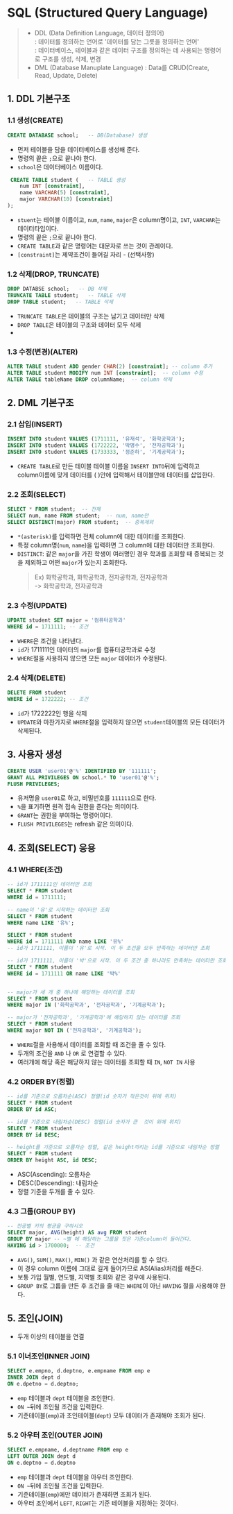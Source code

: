# SQL (Structured Query Language)
> - DDL (Data Definition Language, 데이터 정의어)   
> : 데이터를 정의하는 언어로 '데이터를 담는 그릇을 정의하는 언어'   
> : 데이터베이스, 테이블과 같은 데이터 구조를 정의하는 데 사용되는 명령어로 구조를 생성, 삭제, 변경
> - DML (Database Manuplate Language) : Data를 CRUD(Create, Read, Update, Delete)

## 1. DDL 기본구조
### 1.1 생성(CREATE)
```sql
CREATE DATABASE school;   -- DB(Database) 생성
```
- 먼저 테이블을 담을 데이터베이스를 생성해 준다.
- 명령의 끝은 `;`으로 끝나야 한다. 
- `school`은 데이터베이스 이름이다. 
```sql
 CREATE TABLE student (   -- TABLE 생성 
    num INT [constraint],
    name VARCHAR(5) [constraint],
    major VARCHAR(10) [constraint]
);
 ```
- `stuent`는 테이블 이름이고, `num`, `name`, `major`은 column명이고, `INT`, `VARCHAR`는 데이터타입이다.
- 명령의 끝은 `;`으로 끝나야 한다. 
- `CREATE TABLE`과 같은 명령어는 대문자로 쓰는 것이 관례이다. 
- `[constraint]`는 제약조건이 들어길 자리 - (선택사항)
### 1.2 삭제(DROP, TRUNCATE)
```sql
DROP DATABSE school;   -- DB 삭제
TRUNCATE TABLE student;   -- TABLE 삭제 
DROP TABLE student;   -- TABLE 삭제
```
- `TRUNCATE TABLE`은 테이블의 구조는 남기고 데이터만 삭제
- `DROP TABLE`은 테이블의 구조와 데이터 모두 삭제
- 
### 1.3 수정(변경)(ALTER)
```sql
ALTER TABLE student ADD gender CHAR(2) [constraint]; -- column 추가
ALTER TABLE student MODIFY num INT [constraint];  -- column 수정
ALTER TABLE tableName DROP columnName;  -- column 삭제
```

## 2. DML 기본구조
### 2.1 삽입(INSERT)
```sql
INSERT INTO student VALUES (1711111, '유재석', '화학공학과');
INSERT INTO student VALUES (1722222, '박명수', '전자공학과');
INSERT INTO student VALUES (1733333, '정준하', '기계공학과');
```
- `CREATE TABLE`로 만든 테이블 테이블 이름을 `INSERT INTO`뒤에 입력하고   
  column이름에 맞게 데이터를 ( )안에 입력해서 테이블안에 데이터를 삽입한다. 
### 2.2 조회(SELECT)
```sql
SELECT * FROM student;  -- 전체
SELECT num, name FROM student;  -- num, name만
SELECT DISTINCT(major) FROM student;  -- 중복제외  
```
- `*(asterisk)`를 입력하면 전체 column에 대한 데이터를 조회한다. 
- 특정 column명(`num`, `name`)을 입력하면 그 column에 대한 데이터만 조회한다.
- `DISTINCT`: 같은 `major`을 가진 학생이 여러명인 경우 학과를 조회할 때 증복되는 것을 제외하고 어떤 `major`가 있는지 조회한다.
  > Ex) 화학공학과, 화학공학과, 전자공학과, 전자공학과   
  -> 화학공학과, 전자공학과   
### 2.3 수정(UPDATE)
```sql
UPDATE student SET major = '컴퓨터공학과' 
WHERE id = 1711111; -- 조건
```
- `WHERE`은 조건을 나타낸다.
- `id`가 1711111인 데이터의 `major`를 컴퓨터공학과로 수정
- `WHERE`절을 사용하지 않으면 모든 `major` 데이터가 수정된다. 
### 2.4 삭제(DELETE)
```sql
DELETE FROM student 
WHERE id = 1722222; -- 조건
```
- `id`가 1722222인 행을 삭제
- `UPDATE`와 마찬가지로 `WHERE`절을 입력하지 않으면 `student`테이블의 모든 데이터가 삭제된다.
## 3. 사용자 생성
```sql
CREATE USER 'user01'@'%' IDENTIFIED BY '111111';
GRANT ALL PRIVILEGES ON school.* TO 'user01'@'%';
FLUSH PRIVILEGES;
```
- 유저명을 `user01`로 하고, 비밀번호를 `111111`으로 한다.
- `%`을 표기하면 원격 접속 권한을 준다는 의미이다. 
- `GRANT`는 권한을 부여하는 명령어이다. 
- `FLUSH PRIVILEGES`는 refresh 같은 의미이다.
## 4. 조회(SELECT) 응용
### 4.1 WHERE(조건)
```sql
-- id가 1711111인 데이터만 조회
SELECT * FROM student
WHERE id = 1711111;     

-- name이 '유'로 시작하는 데이터만 조회
SELECT * FROM student
WHERE name LIKE '유%';  

SELECT * FROM student
WHERE id = 1711111 AND name LIKE '유%'  
-- id가 1711111, 이름이 '유'로 시작. 이 두 조건을 모두 만족하는 데이터만 조회

-- id가 1711111, 이름이 '박'으로 시작. 이 두 조건 중 하나라도 만족하는 데이터만 조회
SELECT * FROM student
WHERE id = 1711111 OR name LIKE '박%'  


-- major가 세 개 중 하나에 해당하는 데이터를 조회
SELECT * FROM student
WHERE major IN ('화학공학과', '전자공학과', '기계공학과');

-- major가 '전자공학과', '기계공학과'에 해당하지 않는 데이터를 조회
SELECT * FROM student
WHERE major NOT IN ('전자공학과', '기계공학과');

```
- `WHERE`절을 사용해서 데이터를 조회할 때 조건을 줄 수 있다.
- 두개의 조건을 `AND` 나 `OR` 로 연결할 수 있다.
- 여러개에 해당 혹은 해당하지 않는 데이터를 조회할 때 `IN`, `NOT IN` 사용
### 4.2 ORDER BY(정렬)
```sql
-- id를 기준으로 오름차순(ASC) 정렬(id 숫자가 작은것이 위에 위치)
SELECT * FROM student
ORDER BY id ASC;

-- id를 기준으로 내림차순(DESC) 정렬(id 숫자가 큰  것이 위에 위치)
SELECT * FROM student
ORDER BY id DESC;

-- height를 기준으로 오름차순 정렬, 같은 height끼리는 id를 기준으로 내림차순 정렬
SELECT * FROM student
ORDER BY height ASC, id DESC;
```
- ASC(Ascending): 오름차순
- DESC(Descending): 내림차순
- 정렬 기준을 두개를 줄 수 있다. 
### 4.3 그룹(GROUP BY)
```sql
-- 전공별 키의 평균을 구하시오
SELECT major, AVG(height) AS avg FROM student
GROUP BY major -- ~별 에 해당하는 그룹을 짓은 기준column이 들어간다. 
HAVING id > 1700000;  -- 조건
```
- `AVG()`, `SUM()`, `MAX()`, `MIN()` 과 같은 연산처리를 할 수 있다.
- 이 경우 column 이름에 그대로 길게 들어가므로 AS(Alias)처리를 해준다. 
- 보통 가입 월별, 연도별, 지역별 조회와 같은 경우에 사용된다. 
- `GROUP BY`로 그룹을 만든 후 조건을 줄 때는 `WHERE`이 아닌 `HAVING` 절을 사용해야 한다. 
## 5. 조인(JOIN)
- 두개 이상의 테이블을 연결
### 5.1 이너조인(INNER JOIN)
```sql
SELECT e.empno, d.deptno, e.empname FROM emp e
INNER JOIN dept d
ON e.dpetno = d.deptno;
```
- `emp` 테이블과 `dept` 테이블을 조인한다.
- `ON ~`뒤에 조인될 조건을 입력한다.  
- 기준테이블(`emp`)과 조인테이블(`dept`) 모두 데이터가 존재해야 조회가 된다. 
### 5.2 아우터 조인(OUTER JOIN)
```sql
SELECT e.empname, d.deptname FROM emp e
LEFT OUTER JOIN dept d 
ON e.deptno = d.deptno
```
- `emp` 테이블과 `dept` 테이블을 아우터 조인한다.
- `ON ~`뒤에 조인될 조건을 입력한다.  
- 기준테이블(`emp`)에만 데이터가 존재하면 조회가 된다.
- 아우터 조인에서 `LEFT`, `RIGHT`는 기준 테이블을 지정하는 것이다. 